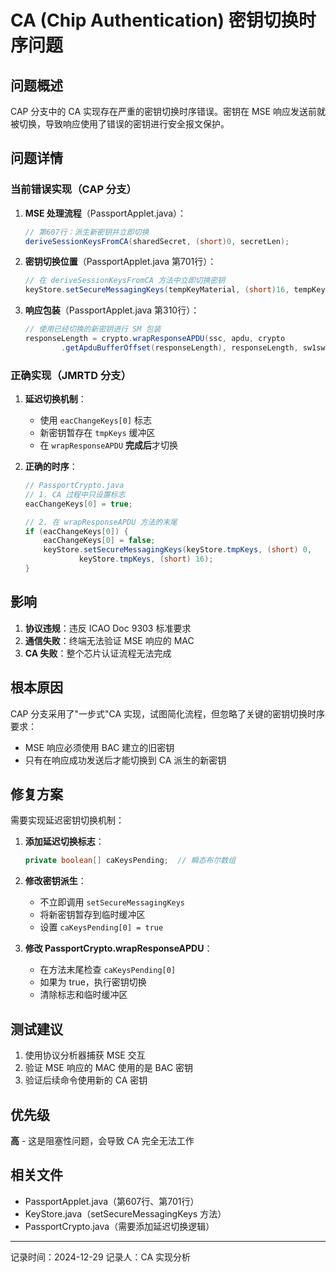 # CA (Chip Authentication) 密钥切换时序问题

## 问题概述

CAP 分支中的 CA 实现存在严重的密钥切换时序错误。密钥在 MSE 响应发送前就被切换，导致响应使用了错误的密钥进行安全报文保护。

## 问题详情

### 当前错误实现（CAP 分支）

1. **MSE 处理流程**（PassportApplet.java）：
   ```java
   // 第607行：派生新密钥并立即切换
   deriveSessionKeysFromCA(sharedSecret, (short)0, secretLen);
   ```

2. **密钥切换位置**（PassportApplet.java 第701行）：
   ```java
   // 在 deriveSessionKeysFromCA 方法中立即切换密钥
   keyStore.setSecureMessagingKeys(tempKeyMaterial, (short)16, tempKeyMaterial, (short)0);
   ```

3. **响应包装**（PassportApplet.java 第310行）：
   ```java
   // 使用已经切换的新密钥进行 SM 包装
   responseLength = crypto.wrapResponseAPDU(ssc, apdu, crypto
           .getApduBufferOffset(responseLength), responseLength, sw1sw2);
   ```

### 正确实现（JMRTD 分支）

1. **延迟切换机制**：
   - 使用 `eacChangeKeys[0]` 标志
   - 新密钥暂存在 `tmpKeys` 缓冲区
   - 在 `wrapResponseAPDU` **完成后**才切换

2. **正确的时序**：
   ```java
   // PassportCrypto.java
   // 1. CA 过程中只设置标志
   eacChangeKeys[0] = true;
   
   // 2. 在 wrapResponseAPDU 方法的末尾
   if (eacChangeKeys[0]) {
       eacChangeKeys[0] = false;
       keyStore.setSecureMessagingKeys(keyStore.tmpKeys, (short) 0,
               keyStore.tmpKeys, (short) 16);
   }
   ```

## 影响

1. **协议违规**：违反 ICAO Doc 9303 标准要求
2. **通信失败**：终端无法验证 MSE 响应的 MAC
3. **CA 失败**：整个芯片认证流程无法完成

## 根本原因

CAP 分支采用了"一步式"CA 实现，试图简化流程，但忽略了关键的密钥切换时序要求：
- MSE 响应必须使用 BAC 建立的旧密钥
- 只有在响应成功发送后才能切换到 CA 派生的新密钥

## 修复方案

需要实现延迟密钥切换机制：

1. **添加延迟切换标志**：
   ```java
   private boolean[] caKeysPending;  // 瞬态布尔数组
   ```

2. **修改密钥派生**：
   - 不立即调用 `setSecureMessagingKeys`
   - 将新密钥暂存到临时缓冲区
   - 设置 `caKeysPending[0] = true`

3. **修改 PassportCrypto.wrapResponseAPDU**：
   - 在方法末尾检查 `caKeysPending[0]`
   - 如果为 true，执行密钥切换
   - 清除标志和临时缓冲区

## 测试建议

1. 使用协议分析器捕获 MSE 交互
2. 验证 MSE 响应的 MAC 使用的是 BAC 密钥
3. 验证后续命令使用新的 CA 密钥

## 优先级

**高** - 这是阻塞性问题，会导致 CA 完全无法工作

## 相关文件

- PassportApplet.java（第607行、第701行）
- KeyStore.java（setSecureMessagingKeys 方法）
- PassportCrypto.java（需要添加延迟切换逻辑）

---
记录时间：2024-12-29
记录人：CA 实现分析